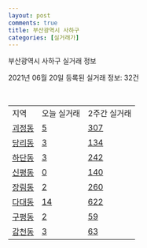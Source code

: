 ```yaml
---
layout: post
comments: true
title: 부산광역시 사하구
categories: [실거래가]
---
```


부산광역시 사하구 실거래 정보

2021년 06월 20일 등록된 실거래 정보: 32건

<script type="text/javascript">
  google.charts.load('current', {'packages':['corechart']});
  google.charts.setOnLoadCallback(drawChart);

  function drawChart() {
    var data = google.visualization.arrayToDataTable([['거래일', '매매', '전월세', '전매'], ['2021-02', 0, 14, 2], ['2021-03', 27, 82, 0], ['2021-04', 344, 229, 15], ['2021-05', 578, 249, 26], ['2021-06', 171, 90, 0]]);

    var options = {
      title: '최근 유형별 거래량 추이',
      legend: { position: 'bottom' }
    };

    var chart = new google.visualization.LineChart(document.getElementById('columnchart_material'));
    chart.draw(data, (options));
  }
</script>

<div id="columnchart_material" style="width: 450px; margin-left: -35px"></div>
<br>
<table class="sortable">
  <tr>
    <td>지역</td>
    <td>오늘 실거래</td>
    <td>2주간 실거래</td>
  </tr>

  
  <tr class="item">
    <td><a href="2638010100.html">괴정동</a></td>
    <td><a href="2638010100.html">5</a></td>
    <td><a href="2638010100.html">307</a></td>
  </tr>
    

  <tr class="item">
    <td><a href="2638010200.html">당리동</a></td>
    <td><a href="2638010200.html">3</a></td>
    <td><a href="2638010200.html">134</a></td>
  </tr>
    

  <tr class="item">
    <td><a href="2638010300.html">하단동</a></td>
    <td><a href="2638010300.html">3</a></td>
    <td><a href="2638010300.html">242</a></td>
  </tr>
    

  <tr class="item">
    <td><a href="2638010400.html">신평동</a></td>
    <td><a href="2638010400.html">0</a></td>
    <td><a href="2638010400.html">140</a></td>
  </tr>
    

  <tr class="item">
    <td><a href="2638010500.html">장림동</a></td>
    <td><a href="2638010500.html">2</a></td>
    <td><a href="2638010500.html">260</a></td>
  </tr>
    

  <tr class="item">
    <td><a href="2638010600.html">다대동</a></td>
    <td><a href="2638010600.html">14</a></td>
    <td><a href="2638010600.html">622</a></td>
  </tr>
    

  <tr class="item">
    <td><a href="2638010700.html">구평동</a></td>
    <td><a href="2638010700.html">2</a></td>
    <td><a href="2638010700.html">59</a></td>
  </tr>
    

  <tr class="item">
    <td><a href="2638010800.html">감천동</a></td>
    <td><a href="2638010800.html">3</a></td>
    <td><a href="2638010800.html">63</a></td>
  </tr>
    


</table>


    